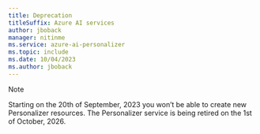 ```yaml
---
title: Deprecation
titleSuffix: Azure AI services
author: jboback
manager: nitinme
ms.service: azure-ai-personalizer
ms.topic: include
ms.date: 10/04/2023
ms.author: jboback
---
```


> [!NOTE]
> Starting on the 20th of September, 2023 you won’t be able to create new Personalizer resources. The Personalizer service is being retired on the 1st of October, 2026.